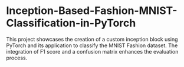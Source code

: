 # Inception-Based-Fashion-MNIST-Classification-in-PyTorch
This project showcases the creation of a custom inception block using PyTorch and its application to classify the MNIST Fashion dataset. The integration of F1 score and a confusion matrix enhances the evaluation process.

